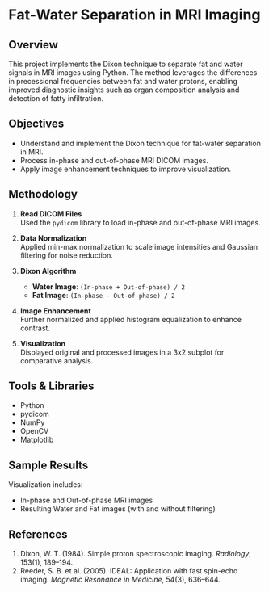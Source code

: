 # Fat-Water Separation in MRI Imaging

## Overview

This project implements the Dixon technique to separate fat and water signals in MRI images using Python. The method leverages the differences in precessional frequencies between fat and water protons, enabling improved diagnostic insights such as organ composition analysis and detection of fatty infiltration.

## Objectives

- Understand and implement the Dixon technique for fat-water separation in MRI.
- Process in-phase and out-of-phase MRI DICOM images.
- Apply image enhancement techniques to improve visualization.

## Methodology

1. **Read DICOM Files**  
   Used the `pydicom` library to load in-phase and out-of-phase MRI images.

2. **Data Normalization**  
   Applied min-max normalization to scale image intensities and Gaussian filtering for noise reduction.

3. **Dixon Algorithm**  
   - **Water Image**: `(In-phase + Out-of-phase) / 2`
   - **Fat Image**: `(In-phase - Out-of-phase) / 2`

4. **Image Enhancement**  
   Further normalized and applied histogram equalization to enhance contrast.

5. **Visualization**  
   Displayed original and processed images in a 3x2 subplot for comparative analysis.

## Tools & Libraries

- Python  
- pydicom  
- NumPy  
- OpenCV  
- Matplotlib  

## Sample Results

Visualization includes:
- In-phase and Out-of-phase MRI images
- Resulting Water and Fat images (with and without filtering)

## References

1. Dixon, W. T. (1984). Simple proton spectroscopic imaging. *Radiology*, 153(1), 189–194.  
2. Reeder, S. B. et al. (2005). IDEAL: Application with fast spin-echo imaging. *Magnetic Resonance in Medicine*, 54(3), 636–644.
